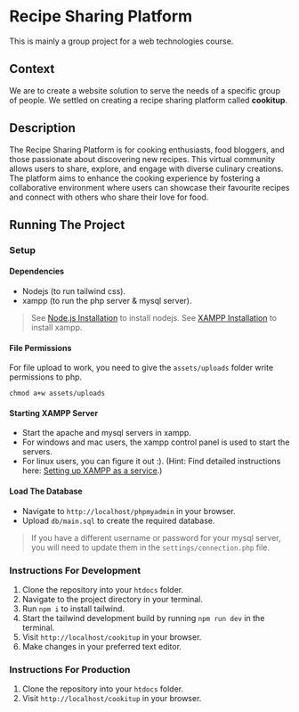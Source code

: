 # Recipe Sharing Platform

This is mainly a group project for a web technologies course.

## Context

We are to create a website solution to serve the needs of a specific group of people.
We settled on creating a recipe sharing platform called **cookitup**.

## Description

The Recipe Sharing Platform is for cooking enthusiasts, food bloggers, and those
passionate about discovering new recipes. This virtual community allows users to
share, explore, and engage with diverse culinary creations. The platform aims to
enhance the cooking experience by fostering a collaborative environment where
users can showcase their favourite recipes and connect with others who share
their love for food.

## Running The Project

### Setup

#### Dependencies

- Nodejs (to run tailwind css).
- xampp (to run the php server & mysql server).

> See [Node.js Installation](https://nodejs.org/en/download/package-manager) to install nodejs.
> See [XAMPP Installation](https://www.apachefriends.org/index.html) to install xampp.

#### File Permissions

For file upload to work, you need to give the `assets/uploads` folder write permissions to php.

```console
chmod a+w assets/uploads
```

#### Starting XAMPP Server

- Start the apache and mysql servers in xampp.
- For windows and mac users, the xampp control panel is used to start the servers.
- For linux users, you can figure it out :). (Hint: Find detailed instructions here: [Setting up XAMPP as a service](https://gist.github.com/DaveSaah/161dd4c0662f07b7928436da302756d0).)

#### Load The Database

- Navigate to `http://localhost/phpmyadmin` in your browser.
- Upload `db/main.sql` to create the required database.

> If you have a different username or password for your mysql server, you will need to update them in the `settings/connection.php` file.

### Instructions For Development

1. Clone the repository into your `htdocs` folder.
2. Navigate to the project directory in your terminal.
3. Run `npm i` to install tailwind.
4. Start the tailwind development build by running `npm run dev` in the terminal.
5. Visit `http://localhost/cookitup` in your browser.
6. Make changes in your preferred text editor.

### Instructions For Production

1. Clone the repository into your `htdocs` folder.
2. Visit `http://localhost/cookitup` in your browser.
